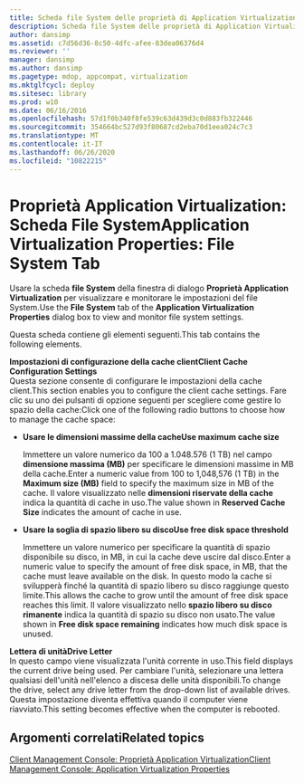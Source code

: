 ```yaml
---
title: Scheda file System delle proprietà di Application Virtualization
description: Scheda file System delle proprietà di Application Virtualization
author: dansimp
ms.assetid: c7d56d36-8c50-4dfc-afee-83dea06376d4
ms.reviewer: ''
manager: dansimp
ms.author: dansimp
ms.pagetype: mdop, appcompat, virtualization
ms.mktglfcycl: deploy
ms.sitesec: library
ms.prod: w10
ms.date: 06/16/2016
ms.openlocfilehash: 57d1f0b340f8fe539c63d439d3c0d883fb322446
ms.sourcegitcommit: 354664bc527d93f80687cd2eba70d1eea024c7c3
ms.translationtype: MT
ms.contentlocale: it-IT
ms.lasthandoff: 06/26/2020
ms.locfileid: "10822215"
---
```

# <span data-ttu-id="794b5-103">Proprietà Application Virtualization: Scheda File System</span><span class="sxs-lookup"><span data-stu-id="794b5-103">Application Virtualization Properties: File System Tab</span></span>


<span data-ttu-id="794b5-104">Usare la scheda **file System** della finestra di dialogo **Proprietà Application Virtualization** per visualizzare e monitorare le impostazioni del file System.</span><span class="sxs-lookup"><span data-stu-id="794b5-104">Use the **File System** tab of the **Application Virtualization Properties** dialog box to view and monitor file system settings.</span></span>

<span data-ttu-id="794b5-105">Questa scheda contiene gli elementi seguenti.</span><span class="sxs-lookup"><span data-stu-id="794b5-105">This tab contains the following elements.</span></span>

<a href="" id="client-cache-configuration-settings"></a>**<span data-ttu-id="794b5-106">Impostazioni di configurazione della cache client</span><span class="sxs-lookup"><span data-stu-id="794b5-106">Client Cache Configuration Settings</span></span>**  
<span data-ttu-id="794b5-107">Questa sezione consente di configurare le impostazioni della cache client.</span><span class="sxs-lookup"><span data-stu-id="794b5-107">This section enables you to configure the client cache settings.</span></span> <span data-ttu-id="794b5-108">Fare clic su uno dei pulsanti di opzione seguenti per scegliere come gestire lo spazio della cache:</span><span class="sxs-lookup"><span data-stu-id="794b5-108">Click one of the following radio buttons to choose how to manage the cache space:</span></span>

-   **<span data-ttu-id="794b5-109">Usare le dimensioni massime della cache</span><span class="sxs-lookup"><span data-stu-id="794b5-109">Use maximum cache size</span></span>**

    <span data-ttu-id="794b5-110">Immettere un valore numerico da 100 a 1.048.576 (1 TB) nel campo **dimensione massima (MB)** per specificare le dimensioni massime in MB della cache.</span><span class="sxs-lookup"><span data-stu-id="794b5-110">Enter a numeric value from 100 to 1,048,576 (1 TB) in the **Maximum size (MB)** field to specify the maximum size in MB of the cache.</span></span> <span data-ttu-id="794b5-111">Il valore visualizzato nelle **dimensioni riservate della cache** indica la quantità di cache in uso.</span><span class="sxs-lookup"><span data-stu-id="794b5-111">The value shown in **Reserved Cache Size** indicates the amount of cache in use.</span></span>

-   **<span data-ttu-id="794b5-112">Usare la soglia di spazio libero su disco</span><span class="sxs-lookup"><span data-stu-id="794b5-112">Use free disk space threshold</span></span>**

    <span data-ttu-id="794b5-113">Immettere un valore numerico per specificare la quantità di spazio disponibile su disco, in MB, in cui la cache deve uscire dal disco.</span><span class="sxs-lookup"><span data-stu-id="794b5-113">Enter a numeric value to specify the amount of free disk space, in MB, that the cache must leave available on the disk.</span></span> <span data-ttu-id="794b5-114">In questo modo la cache si svilupperà finché la quantità di spazio libero su disco raggiunge questo limite.</span><span class="sxs-lookup"><span data-stu-id="794b5-114">This allows the cache to grow until the amount of free disk space reaches this limit.</span></span> <span data-ttu-id="794b5-115">Il valore visualizzato nello **spazio libero su disco rimanente** indica la quantità di spazio su disco non usato.</span><span class="sxs-lookup"><span data-stu-id="794b5-115">The value shown in **Free disk space remaining** indicates how much disk space is unused.</span></span>

<a href="" id="drive-letter"></a>**<span data-ttu-id="794b5-116">Lettera di unità</span><span class="sxs-lookup"><span data-stu-id="794b5-116">Drive Letter</span></span>**  
<span data-ttu-id="794b5-117">In questo campo viene visualizzata l'unità corrente in uso.</span><span class="sxs-lookup"><span data-stu-id="794b5-117">This field displays the current drive being used.</span></span> <span data-ttu-id="794b5-118">Per cambiare l'unità, selezionare una lettera qualsiasi dell'unità nell'elenco a discesa delle unità disponibili.</span><span class="sxs-lookup"><span data-stu-id="794b5-118">To change the drive, select any drive letter from the drop-down list of available drives.</span></span> <span data-ttu-id="794b5-119">Questa impostazione diventa effettiva quando il computer viene riavviato.</span><span class="sxs-lookup"><span data-stu-id="794b5-119">This setting becomes effective when the computer is rebooted.</span></span>

## <span data-ttu-id="794b5-120">Argomenti correlati</span><span class="sxs-lookup"><span data-stu-id="794b5-120">Related topics</span></span>


[<span data-ttu-id="794b5-121">Client Management Console: Proprietà Application Virtualization</span><span class="sxs-lookup"><span data-stu-id="794b5-121">Client Management Console: Application Virtualization Properties</span></span>](client-management-console-application-virtualization-properties.md)

 

 





